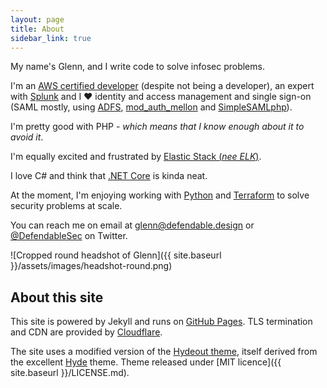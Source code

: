 ```yaml
---
layout: page
title: About
sidebar_link: true
---
```


My name's Glenn, and I write code to solve infosec problems.

I'm an [AWS certified developer](https://aws.amazon.com/certification/certified-developer-associate/) (despite not being a developer), an expert with [Splunk](https://www.splunk.com/) and I ❤︎ identity and access management and single sign-on (SAML mostly, using [ADFS](https://docs.microsoft.com/en-us/windows-server/identity/active-directory-federation-services), [mod\_auth\_mellon](https://github.com/UNINETT/mod_auth_mellon) and [SimpleSAMLphp](https://simplesamlphp.org/)).

I'm pretty good with PHP - _which means that I know enough about it to avoid it_.

I'm equally excited and frustrated by [Elastic Stack (_nee ELK_)](https://www.elastic.co/products).

I love C# and think that [.NET Core](https://www.microsoft.com/net/learn/get-started/) is kinda neat. 

At the moment, I'm enjoying working with [Python](https://www.python.org/) and [Terraform](https://www.terraform.io/) to solve security problems at scale.

You can reach me on email at [glenn@defendable.design](mailto:glenn@defendable.design) or [@DefendableSec](https://twitter.com/DefendableSec) on Twitter.

![Cropped round headshot of Glenn]({{ site.baseurl }}/assets/images/headshot-round.png)

## About this site
This site is powered by Jekyll and runs on [GitHub Pages](https://pages.github.com/).
TLS termination and CDN are provided by [Cloudflare](https://www.cloudflare.com).

The site uses a modified version of the [Hydeout theme](https://fongandrew.github.io/hydeout/), itself derived from the excellent [Hyde](http://hyde.getpoole.com/) theme. Theme released under [MIT licence]({{ site.baseurl }}/LICENSE.md).